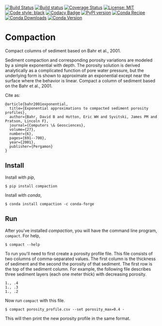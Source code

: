 [![Build Status](https://travis-ci.org/mcflugen/compaction.svg?branch=master)](https://travis-ci.org/mcflugen/compaction)
[![Build status](https://ci.appveyor.com/api/projects/status/yle29j1hl6a8yu8p?svg=true)](https://ci.appveyor.com/project/mcflugen/compaction)
[![Coverage Status](https://coveralls.io/repos/github/mcflugen/compaction/badge.svg?branch=mcflugen%2Fadd-unit-tests)](https://coveralls.io/github/mcflugen/compaction?branch=mcflugen%2Fadd-unit-tests)
[![License: MIT](https://img.shields.io/badge/License-MIT-yellow.svg)](https://opensource.org/licenses/MIT)
[![Code style: black](https://img.shields.io/badge/code%20style-black-000000.svg)](https://github.com/ambv/black)
[![Codacy Badge](https://api.codacy.com/project/badge/Grade/b1a1b9f1091044faace5879171ce3020)](https://www.codacy.com/manual/mcflugen/compaction?utm_source=github.com&amp;utm_medium=referral&amp;utm_content=mcflugen/compaction&amp;utm_campaign=Badge_Grade)
[![PyPI version](https://badge.fury.io/py/compaction.svg)](https://badge.fury.io/py/compaction)
[![Conda Recipe](https://img.shields.io/badge/recipe-compaction-green.svg)](https://anaconda.org/conda-forge/compaction)
[![Conda Downloads](https://img.shields.io/conda/dn/conda-forge/compaction.svg)](https://anaconda.org/conda-forge/compaction)
[![Conda Version](https://img.shields.io/conda/vn/conda-forge/compaction.svg)](https://anaconda.org/conda-forge/compaction)

# Compaction

Compact columns of sediment based on Bahr et al., 2001.

Sediment compaction and corresponding porosity variations are modeled
by a simple exponential with depth. The porosity solution is derived
analytically as a complicated function of pore water pressure, but the
underlying form is shown to approximate an exponential except near the
surface where the behavior is linear.
Compact a column of sediment based on the Bahr et al., 2001.

Cite as:

    @article{bahr2001exponential,
      title={Exponential approximations to compacted sediment porosity profiles},
      author={Bahr, David B and Hutton, Eric WH and Syvitski, James PM and Pratson, Lincoln F},
      journal={Computers \& Geosciences},
      volume={27},
      number={6},
      pages={691--700},
      year={2001},
      publisher={Pergamon}
    }

## Install

Install with *pip*,

    $ pip install compaction

Install with *conda*,

    $ conda install compaction -c conda-forge

## Run

After you've installed *compaction*, you will have the command line
program, ``compact``. For help,

    $ compact --help

To run you'll need to first create a porosity profile file. This file
consists of two columns of comma-separated values. The first column
is the thickness of sediment and the second the porosity of that sediment.
The first row is the top of the sediment column. For example, the
following file describes three sediment layers (each one meter thick)
with decreasing porosity.

    1., .4
    1., .3
    1., .2

Now run ``compact`` with this file.

    $ compact porosity_profile.csv --set porosity_max=0.4 -

This will then print the new porosity profile in the same format.
